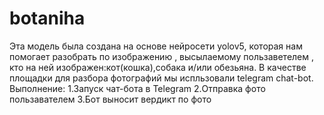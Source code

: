 # botaniha
Эта модель была создана на основе нейросети yolov5, которая нам помогает разобрать по изображению , высылаемому пользаветелем , кто на ней изображен:кот(кошка),собака и/или обезьяна.
В качестве площадки для разбора фотографий мы испльзовали telegram chat-bot.
Выполнение:
1.Запуск чат-бота в Telegram
2.Отправка фото пользавателем
3.Бот выносит вердикт по фото
